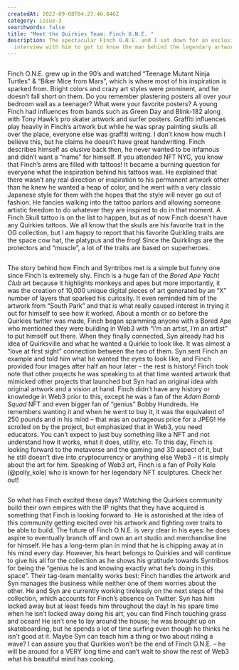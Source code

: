 ```yaml
---
createdAt: 2022-09-08T04:27:46.846Z
category: issue-3
searchwords: false
title: "Meet the Quirkies Team: Finch O.N.E. "
description: The spectacular Finch O.N.E. and I sat down for an exclusive 1-on-1
  interview with him to get to know the man behind the legendary artwork!
---
```

<img src="/img/finch.jpg" alt="" title="" class="wrap left vertical"/>

Finch O.N.E. grew up in the 90’s and watched “Teenage Mutant Ninja Turtles” & “Biker Mice from Mars”, which is where most of his inspiration is sparked from. Bright colors and crazy art styles were prominent, and he doesn’t fall short on them. Do you remember plastering posters all over your bedroom wall as a teenager? What were your favorite posters? A young Finch had influences from bands such as Green Day and Blink-182 along with Tony Hawk’s pro skater artwork and surfer posters. Graffiti influences play heavily in Finch’s artwork but while he was spray painting skulls all over the place, everyone else was graffiti writing. I don’t know how much I believe this, but he claims he doesn’t have great handwriting. Finch describes himself as elusive back then, he never wanted to be infamous and didn’t want a “name” for himself. If you attended NFT NYC, you know that Finch’s arms are filled with tattoos! It became a burning question for everyone what the inspiration behind his tattoos was. He explained that there wasn’t any real direction or inspiration to his permanent artwork other than he knew he wanted a heap of color, and he went with a very classic Japanese style for them with the hopes that the style will never go out of fashion. He fancies walking into the tattoo parlors and allowing someone artistic freedom to do whatever they are inspired to do in that moment. A Finch Skull tattoo is on the list to happen, but as of now Finch doesn’t have any Quirkies tattoos. We all know that the skulls are his favorite trait in the OG collection, but I am happy to report that his favorite Quirkling traits are the space cow hat, the platypus and the frog! Since the Quirklings are the protectors and “muscle”, a lot of the traits are based on superheroes.

<img src="/img/finch-fav-1.jpg" alt="" title="" class="size_sm vertical"/>

The story behind how Finch and Syntribos met is a simple but funny one since Finch is extremely shy. Finch is a huge fan of the *Bored Ape Yacht Club* art because it highlights monkeys and apes but more importantly, it was the creation of 10,000 unique digital pieces of art generated by an “X” number of layers that sparked his curiosity. It even reminded him of the artwork from “South Park” and that is what really caused interest in trying it out for himself to see how it worked. About a month or so before the Quirkies twitter was made, Finch began spamming anyone with a Bored Ape who mentioned they were building in Web3 with “I’m an artist, I’m an artist” to put himself out there. When they finally connected, Syn already had his idea of Quirksville and what he wanted a Quirkie to look like. It was almost a “love at first sight” connection between the two of them. Syn sent Finch an example and told him what he wanted the eyes to look like, and Finch provided four images after half an hour later – the rest is history! Finch took note that other projects he was speaking to at that time wanted artwork that mimicked other projects that launched but Syn had an original idea with original artwork and a vision at hand. Finch didn’t have any history or knowledge in Web3 prior to this, except he was a fan of the *Adam Bomb Squad* NFT and even bigger fan of “genius” Bobby Hundreds. He remembers wanting it and when he went to buy it, it was the equivalent of 250 pounds and in his mind – that was an outrageous price for a JPEG! He scrolled on by the project, but emphasized that in Web3, you need educators. You can’t expect to just buy something like a NFT and not understand how it works, what it does, utility, etc. To this day, Finch is looking forward to the metaverse and the gaming and 3D aspect of it, but he still doesn’t dive into cryptocurrency or anything else Web3 – it is simply about the art for him. Speaking of Web3 art, Finch is a fan of Polly Kole (@polly_kole) who is known for her legendary NFT sculptures. Check her out!

<img src="/img/finch-fav-2.jpg" alt="" title="" class="size_sm vertical"/>

So what has Finch excited these days? Watching the Quirkies community build their own empires with the IP rights that they have acquired is something that Finch is looking forward to. He is astonished at the idea of this community getting excited over his artwork and fighting over traits to be able to build. The future of Finch O.N.E. is very clear in his eyes: he does aspire to eventually branch off and own an art studio and merchandise line for himself. He has a long-term plan in mind that he is chipping away at in his mind every day. However, his heart belongs to Quirkies and will continue to give his all for the collection as he shows his gratitude towards Syntribos for being the “genius he is and knowing exactly what he’s doing in this space”. Their tag-team mentality works best: Finch handles the artwork and Syn manages the business while neither one of them worries about the other. He and Syn are currently working tirelessly on the next steps of the collection, which accounts for Finch’s absence on Twitter. Syn has him locked away but at least feeds him throughout the day! In his spare time when he isn’t locked away doing his art, you can find Finch touching grass and ocean! He isn’t one to lay around the house; he was brought up on skateboarding, but he spends a lot of time surfing even though he thinks he isn’t good at it. Maybe Syn can teach him a thing or two about riding a wave? I can assure you that Quirkies won’t be the end of Finch O.N.E. – he will be around for a VERY long time and can’t wait to show the rest of Web3 what his beautiful mind has cooking.